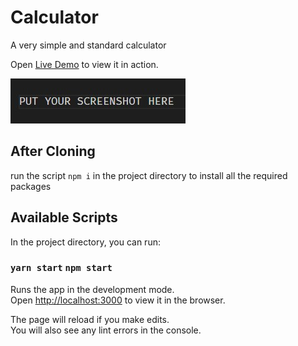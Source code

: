 # Calculator

A very simple and standard calculator

Open [Live Demo](https://abru-calc.netlify.app/) to view it in action.


![preview sreenshot](screenShot.jpg)

## After Cloning

run the script `npm i` in the project directory to install all the required packages

## Available Scripts

In the project directory, you can run:

### `yarn start` `npm start`

Runs the app in the development mode.\
Open [http://localhost:3000](http://localhost:3000) to view it in the browser.

The page will reload if you make edits.\
You will also see any lint errors in the console.

